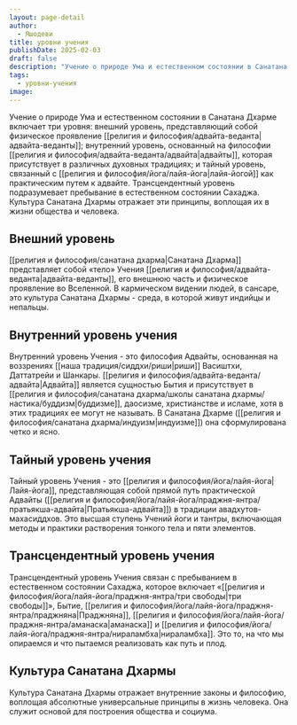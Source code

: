 ```yaml
---
layout: page-detail
author:
  - Яшодеви
title: уровни учения
publishDate: 2025-02-03
draft: false
description: "Учение о природе Ума и естественном состоянии в Санатана Дхарме включает три уровня: внешний уровень, представляющий собой физическое проявление Адвайта-веданты; внутренний уровень, основанный на философии Адвайты, которая присутствует в различных духовных традициях; и тайный уровень, связанный с Лайя-йогой как практическим путем к Адвайте. Трансцендентный уровень подразумевает пребывание в естественном состоянии Сахаджа. Культура Санатана Дхармы отражает эти принципы, воплощая их в жизни общества и человека."
tags:
  - уровни-учения
image:
---
```

Учение о природе Ума и естественном состоянии в Санатана Дхарме включает три уровня: 
внешний уровень, представляющий собой физическое проявление [[религия и философия/адвайта-веданта|адвайта-веданты]]; 
внутренний уровень, основанный на философии [[религия и философия/адвайта-веданта/адвайта|адвайты]], которая присутствует в различных духовных традициях; 
и тайный уровень, связанный с [[религия и философия/йога/лайя-йога|лайя-йогой]] как практическим путем к адвайте. Трансцендентный уровень подразумевает пребывание в естественном состоянии Сахаджа. Культура Санатана Дхармы отражает эти принципы, воплощая их в жизни общества и человека.
## Внешний уровень
[[религия и философия/санатана дхарма|Санатана Дхарма]] представляет собой «тело» Учения [[религия и философия/адвайта-веданта|адвайта-веданты]], его внешнюю часть и физическое проявление во Вселенной. В кармическом видении людей, в сансаре, это культура Санатана Дхармы - среда, в которой живут индийцы и непальцы.
## Внутренний уровень учения
Внутренний уровень Учения - это философия Адвайты, основанная на воззрениях [[наша традиция/сиддхи/риши|риши]] Васиштхи, Даттатрейи и Шанкары. [[религия и философия/адвайта-веданта/адвайта|Адвайта]] является сущностью Бытия и присутствует в [[религия и философия/санатана дхарма/школы санатана дхармы/настика/буддизм|буддизме]], даосизме, христианстве и исламе, хотя в этих традициях ее могут не называть. В Санатана Дхарме ([[религия и философия/санатана дхарма/индуизм|индуизме]]) она сформулирована четко и ясно.
## Тайный уровень учения
Тайный уровень Учения - это [[религия и философия/йога/лайя-йога|Лайя-йога]], представляющая собой прямой путь практической Адвайты ([[религия и философия/йога/лайя-йога/праджня-янтра/пратьякша-адвайта|Пратьякша-адвайта]]) в традиции авадхутов-махасиддхов. Это высшая ступень Учений йоги и тантры, включающая методы и практики растворения тонкого тела и пяти элементов.
## Трансцендентный уровень учения
Трансцендентный уровень Учения связан с пребыванием в естественном состоянии Сахаджа, которое включает «[[религия и философия/йога/лайя-йога/праджня-янтра/три свободы|три свободы]]», Бытие, [[религия и философия/йога/лайя-йога/праджня-янтра/праджняна|Праджняна]], [[религия и философия/йога/лайя-йога/праджня-янтра/аманаска|аманаска]] и [[религия и философия/йога/лайя-йога/праджня-янтра/нираламбха|нираламбха]]. Это то, на что мы опираемся и что пытаемся реализовать как путь и плод.
## Культура Санатана Дхармы
Культура Санатана Дхармы отражает внутренние законы и философию, воплощая абсолютные универсальные принципы в жизнь человека. Она служит основой для построения общества и социума.
